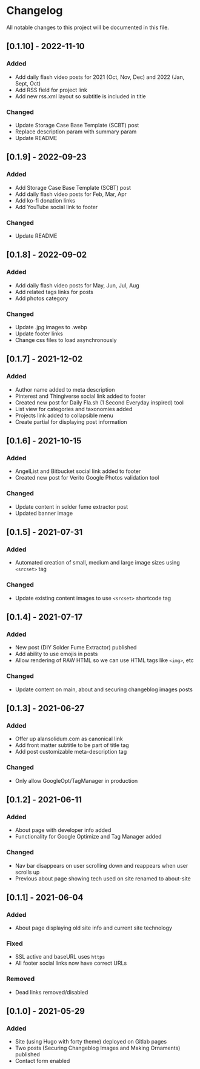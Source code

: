 # Changelog
All notable changes to this project will be documented in this file.

## [0.1.10] - 2022-11-10
### Added
- Add daily flash video posts for 2021 (Oct, Nov, Dec) and 2022 (Jan, Sept, Oct)
- Add RSS field for project link
- Add new rss.xml layout so subtitle is included in title

### Changed
- Update Storage Case Base Template (SCBT) post
- Replace description param with summary param
- Update README

## [0.1.9] - 2022-09-23
### Added
- Add Storage Case Base Template (SCBT) post
- Add daily flash video posts for Feb, Mar, Apr
- Add ko-fi donation links
- Add YouTube social link to footer

### Changed
- Update README

## [0.1.8] - 2022-09-02
### Added
- Add daily flash video posts for May, Jun, Jul, Aug
- Add related tags links for posts
- Add photos category

### Changed
- Update .jpg images to .webp
- Update footer links
- Change css files to load asynchronously

## [0.1.7] - 2021-12-02
### Added
- Author name added to meta description
- Pinterest and Thingiverse  social link added to footer
- Created new post for Daily Fla.sh (1 Second Everyday inspired) tool
- List view for categories and taxonomies added 
- Projects link added to collapsible menu
- Create partial for displaying post information

## [0.1.6] - 2021-10-15
### Added
- AngelList and Bitbucket social link added to footer
- Created new post for Verito Google Photos validation tool

### Changed
- Update content in solder fume extractor post
- Updated banner image

## [0.1.5] - 2021-07-31
### Added
- Automated creation of small, medium and large image sizes using `<srcset>` tag

### Changed
- Update existing content images to use `<srcset>` shortcode tag

## [0.1.4] - 2021-07-17
### Added
- New post (DIY Solder Fume Extractor) published
- Add ability to use emojis in posts
- Allow rendering of RAW HTML so we can use HTML tags like `<img>`, etc

### Changed
- Update content on main, about and securing changeblog images posts 

## [0.1.3] - 2021-06-27
### Added
- Offer up alansolidum.com as canonical link
- Add front matter subtitle to be part of title tag
- Add post customizable meta-description tag

### Changed
- Only allow GoogleOpt/TagManager in production 

## [0.1.2] - 2021-06-11
### Added
- About page with developer info added
- Functionality for Google Optimize and Tag Manager added

### Changed
- Nav bar disappears on user scrolling down and reappears when user scrolls up
- Previous about page showing tech used on site renamed to about-site

## [0.1.1] - 2021-06-04
### Added
- About page displaying old site info and current site technology

### Fixed
- SSL active and baseURL uses `https`
- All footer social links now have correct URLs

### Removed
- Dead links removed/disabled

## [0.1.0] - 2021-05-29
### Added
- Site (using Hugo with forty theme) deployed on Gitlab pages
- Two posts (Securing Changeblog Images and Making Ornaments) published
- Contact form enabled
